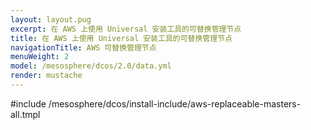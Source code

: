 ```yaml
---
layout: layout.pug
excerpt: 在 AWS 上使用 Universal 安装工具的可替换管理节点
title: 在 AWS 上使用 Universal 安装工具的可替换管理节点
navigationTitle: AWS 可替换管理节点
menuWeight: 2
model: /mesosphere/dcos/2.0/data.yml
render: mustache
---
```


#include /mesosphere/dcos/install-include/aws-replaceable-masters-all.tmpl
